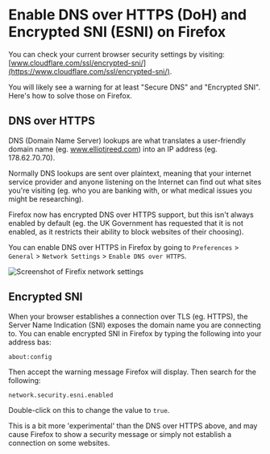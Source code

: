 # Enable DNS over HTTPS (DoH) and Encrypted SNI (ESNI) on Firefox

You can check your current browser security settings by visiting: [www.cloudflare.com/ssl/encrypted-sni/](https://www.cloudflare.com/ssl/encrypted-sni/).

You will likely see a warning for at least "Secure DNS" and "Encrypted SNI". Here's how to solve those on Firefox.

## DNS over HTTPS

DNS (Domain Name Server) lookups are what translates a user-friendly domain name (eg. www.elliotjreed.com) into an IP address (eg. 178.62.70.70).

Normally DNS lookups are sent over plaintext, meaning that your internet service provider and anyone listening on the Internet can find out what sites you're visiting (eg. who you are banking with, or what medical issues you might be researching).

Firefox now has encrypted DNS over HTTPS support, but this isn't always enabled by default (eg. the UK Government has requested that it is not enabled, as it restricts their ability to block websites of their choosing).

You can enable DNS over HTTPS in Firefox by going to `Preferences` > `General` > `Network Settings` > `Enable DNS over HTTPS`.

![Screenshot of Firefix network settings](https://res.cloudinary.com/elliotjreed/image/upload/f_auto,q_auto/v1556365578/blog/firefox-dns-over-https.png "Screenshot of Firefix network settings")

## Encrypted SNI

When your browser establishes a connection over TLS (eg. HTTPS), the Server Name Indication (SNI) exposes the domain name you are connecting to. You can enable encrypted SNI in Firefox by typing the following into your address bas:

```
about:config
```

Then accept the warning message Firefox will display. Then search for the following:

```
network.security.esni.enabled
```

Double-click on this to change the value to `true`.

This is a bit more 'experimental' than the DNS over HTTPS above, and may cause Firefox to show a security message or simply not establish a connection on some websites.
